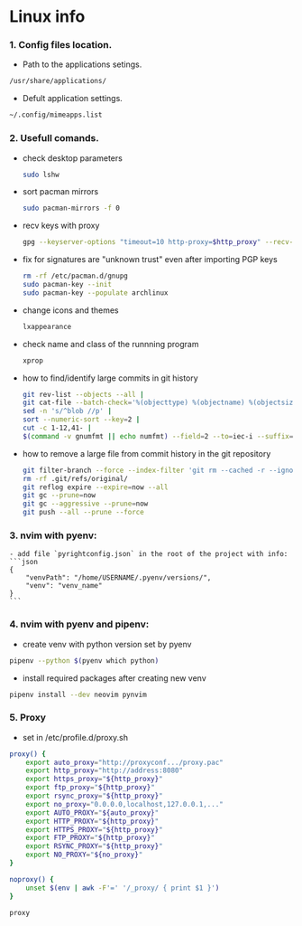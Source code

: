 # Linux info

### 1. Config files location.

- Path to the applications setings.

```sh
/usr/share/applications/
```

- Defult application settings.

```sh
~/.config/mimeapps.list
```

### 2. Usefull comands.

- check desktop parameters
  ```sh
  sudo lshw
  ```
- sort pacman mirrors
  ```sh
  sudo pacman-mirrors -f 0
  ```
- recv keys with proxy
  ```sh
  gpg --keyserver-options "timeout=10 http-proxy=$http_proxy" --recv-keys "key_here"
  ```
- fix for signatures are "unknown trust" even after importing PGP keys
  ```sh
  rm -rf /etc/pacman.d/gnupg
  sudo pacman-key --init
  sudo pacman-key --populate archlinux
  ```
- change icons and themes
  ```sh
  lxappearance
  ```
- check name and class of the runnning program
  ```sh
  xprop
  ```
- how to find/identify large commits in git history
  ```sh
  git rev-list --objects --all |
  git cat-file --batch-check='%(objecttype) %(objectname) %(objectsize) %(rest)' |
  sed -n 's/^blob //p' |
  sort --numeric-sort --key=2 |
  cut -c 1-12,41- |
  $(command -v gnumfmt || echo numfmt) --field=2 --to=iec-i --suffix=B --padding=7 --round=nearest
  ```
- how to remove a large file from commit history in the git repository

  ```sh
  git filter-branch --force --index-filter 'git rm --cached -r --ignore-unmatch <path_to_the_file>' --prune-empty --tag-name-filter cat -- --all
  rm -rf .git/refs/original/
  git reflog expire --expire=now --all
  git gc --prune=now
  git gc --aggressive --prune=now
  git push --all --prune --force
  ```

### 3. nvim with pyenv:

    - add file `pyrightconfig.json` in the root of the project with info:
    ```json
    {
        "venvPath": "/home/USERNAME/.pyenv/versions/",
        "venv": "venv_name"
    }
    ```

### 4. nvim with pyenv and pipenv:

- create venv with python version set by pyenv

```bash
pipenv --python $(pyenv which python)
```

- install required packages after creating new venv

```bash
pipenv install --dev neovim pynvim
```

### 5. Proxy
- set in /etc/profile.d/proxy.sh
```sh
proxy() {
    export auto_proxy="http://proxyconf.../proxy.pac"
    export http_proxy="http://address:8080"
    export https_proxy="${http_proxy}"
    export ftp_proxy="${http_proxy}"
    export rsync_proxy="${http_proxy}"
    export no_proxy="0.0.0.0,localhost,127.0.0.1,..."
    export AUTO_PROXY="${auto_proxy}"
    export HTTP_PROXY="${http_proxy}"
    export HTTPS_PROXY="${http_proxy}"
    export FTP_PROXY="${http_proxy}"
    export RSYNC_PROXY="${http_proxy}"
    export NO_PROXY="${no_proxy}"
}

noproxy() {
    unset $(env | awk -F'=' '/_proxy/ { print $1 }')
}

proxy
```
